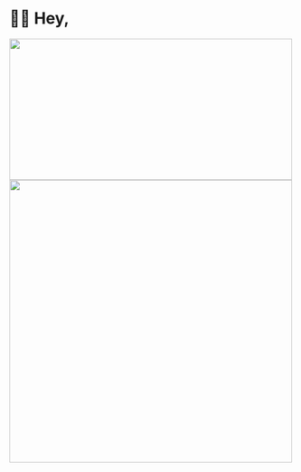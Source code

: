 # 👋🏻 Hey,
<img align="center" src="https://github-readme-stats.vercel.app/api?username=agentnova&hide=issues,prs&show_icons=true&count_private=true&include_all_commits=true" height="250" width="500">
<img align="center" src="https://github-readme-stats.vercel.app/api/top-langs/?username=agentnova&layout=compact" width="500">


